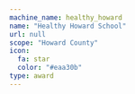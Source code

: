 ```yaml
---
machine_name: healthy_howard
name: "Healthy Howard School"
url: null
scope: "Howard County"
icon:
  fa: star
  color: "#eaa30b"
type: award
---
```

